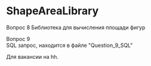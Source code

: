 # ShapeAreaLibrary
Вопрос 8
Библиотека для вычисления площади фигур  
  
Вопрос 9  
SQL запрос, находится в файле "Question_9_SQL"  
  
Для вакансии на hh.
